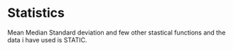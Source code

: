 # Statistics
Mean Median Standard deviation and few other stastical functions and the data i have used is STATIC.
